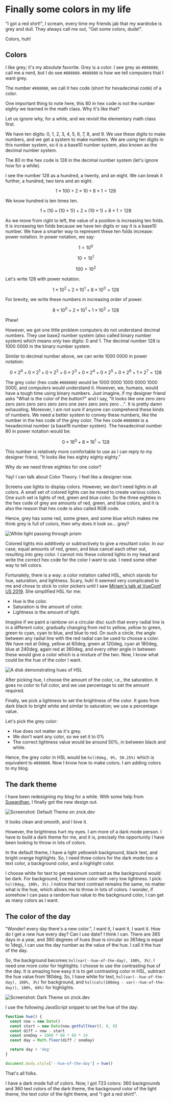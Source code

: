 

# Finally some colors in my life

"I got a red shirt!", I scream, every time my friends jab that my wardrobe is grey and dull. They always call me out, "Get some colors, dude!".

Colors, huh!

## Colors

I like grey; it's my absolute favorite. Grey is a color. I see grey as `#808080`, call me a nerd, but I do see `#808080`. `#808080` is how we tell computers that I want grey.

The number `#808080`, we call it hex code (short for hexadecimal code) of a color.

One important thing to note here, this 80 in hex code is not the number eighty we learned in the math class. Why it's like that?

Let us ignore why, for a while, and we revisit the elementary math class first.

We have ten digits: 0, 1, 2, 3, 4, 5, 6, 7, 8, and 9. We use these digits to make numbers, and we get a system to make numbers. We are using ten digits in this number system, so it is a base10 number system, also known as the decimal number system.

The 80 in the hex code is 128 in the decimal number system (let's ignore how for a while).

I see the number 128 as a hundred, a twenty, and an eight. We can break it further, a hundred, two tens and an eight.

$$
1 \times 100 + 2 \times 10 + 8 \times 1 = 128
$$


We know hundred is ten times ten.

$$
1 \times (10 \times (10 \times 1)) + 2 \times (10 \times 1) + 8 \times 1 = 128
$$


As we move from right to left, the value of a position is increasing ten folds. It is increasing ten folds because we have ten digits or say it is a base10 number. We have a smarter way to represent these ten folds increase: power notation. In power notation, we say:

$$
1  =  10^0
$$


$$
10  =  10^1
$$


$$
100  =  10^2
$$


<!-- Maybe explain base and exponent. -->

Let's write 128 with power notation.

$$
1  \times  10^2   +   2  \times  10^1   +   8  \times  10^0   =   128
$$


For brevity, we write these numbers in increasing order of power.

$$
8  \times  10^0   +   2  \times  10^1   +   1  \times  10^2   =   128
$$


Phew!

However, we got one little problem computers do not understand decimal numbers. They use base2 number system (also called binary number system) which means only two digits: 0 and 1. The decimal number 128 is 1000 0000 in the binary number system.

Similar to decimal number above, we can write 1000 0000 in power notation:

$$
0 \times 2^0 + 0 \times 2^1 + 0 \times 2^2 + 0 \times 2^3 + 0 \times 2^4 + 0 \times 2^5 + 0 \times 2^6 + 1 \times 2^7 = 128
$$


The grey color (hex code `#808080`) would be 1000 0000 1000 0000 1000 0000, and computers would understand it. However, we, humans, would have a tough time using binary numbers. Just imagine, if my designer friend asks "What is the color of the button?" and I say, "It looks like one zero zero zero zero zero zero zero zero one zero zero zero zero ...". It is pretty damn exhausting. Moreover, I am not sure if anyone can comprehend these kinds of numbers. We need a better system to convey these numbers, like the number in the hex code of the grey color. The hex code `#808080` is a hexadecimal number (a base16 number system). The hexadecimal number 80 in power notation would be:

$$
0 \times 16^0 + 8 \times 16^1 = 128
$$


This number is relatively more comfortable to use as I can reply to my designer friend, "It looks like hex eighty eighty eighty."

Why do we need three eighties for one color?

Yay! I can talk about Color Theory. I feel like a designer now.

Screens use lights to display colors. However, we don't need lights in all colors. A small set of colored lights can be mixed to create various colors. One such set is lights of red, green and blue color. So the three eighties in the hex code of grey are amounts of red, green, and blue colors, and it is also the reason that hex code is also called RGB code.

Hence, grey has some red, some green, and some blue which makes me think grey is full of colors, then why does it look so... grey?

![White light passing through prism](../_assets/prism-Da-XBeii.png)

Colored lights mix additively or subtractively to give a resultant color. In our case, equal amounts of red, green, and blue cancel each other out, resulting into grey color. I cannot mix these colored lights in my head and write the correct hex code for the color I want to use. I need some other way to tell colors.

Fortunately, there is a way: a color notation called HSL, which stands for hue, saturation, and lightness. Scary, huh! It seemed very complicated to me and chose to stick to color pickers until I saw [Miriam's talk at VueConf US 2019](https://youtu.be/VsG5l5e44ZY). She simplified HSL for me:

* Hue is the color.
* Saturation is the amount of color.
* Lightness is the amount of light.

Imagine if we paint a rainbow on a circular disc such that every radial line is in a different color, gradually changing from red to yellow, yellow to green, green to cyan, cyan to blue, and blue to red. On such a circle, the angle between any radial line with the red radial can be used to choose a color. We have red at 0deg, yellow at 60deg, green at 120deg, cyan at 180deg, blue at 240deg, again red at 360deg, and every other angle in between these would give a color which is a mixture of the two. Now, I know what could be the hue of the color I want.

![A disk demonstrating hues of HSL](../_assets/hsl-CYBNVHMg.png)

After picking hue, I choose the amount of the color, i.e., the saturation. It goes no color to full color, and we use percentage to set the amount required.

Finally, we pick a lightness to set the brightness of the color. It goes from dark black to bright white and similar to saturation; we use a percentage value.

Let's pick the grey color:

* Hue does not matter as it's grey.
* We don't want any color, so we set it to 0%
* The correct lightness value would be around 50%, in between black and white.

Hence, the grey color in HSL would be `hsl(0deg, 0%, 50.25%)` which is equivalent to `#808080`. Now I know how to make colors. I am adding colors to my blog.

## The dark theme

I have been redesigning my blog for a while. With some help from [Suwardhan](https://suwardhan.com), I finally got the new design out.

![Screenshot: Default Theme on znck.dev](../_assets/default-CK3a9_P8.png)

It looks clean and smooth, and I love it.

However, the brightness hurt my eyes. I am more of a dark mode person. I have to build a dark theme for me, and it is, precisely the opportunity I have been looking to throw in lots of colors.

In the default theme, I have a light yellowish background, black text, and bright orange highlights. So, I need three colors for the dark mode too: a text color, a background color, and a highlight color.

I choose white for text to get maximum contrast as the background would be dark. For background, I need some color with very low lightness. I pick: `hsl(0deg, 100%, 3%)`. I notice that text contrast remains the same, no matter what is the hue, which allows me to throw in lots of colors. I wonder, if somehow I can pass a random hue value to the background color, I can get as many colors as I want.

## The color of the day

"Wonder! every day there's a new color.", I want it, I want it, I want it. How do I get a new hue every day? Can I use date? I think I can. There are 365 days in a year, and 360 degrees of hues (hue is circular so 361deg is equal to 1deg), I can use the day number as the value of the hue. I call it the hue of the day.

So, the background becomes <span title="The --hue-of-the-day is a CSS custom property. Google MDN CSS Custom Properties to know more.">`hsl(var(--hue-of-the-day), 100%, 3%)`</span>. I need one more color for highlights. I choose to use the contrasting hue of the day. It is amazing how easy it is to get contrasting color in HSL, subtract the hue value from 180deg. So, I have white for text, `hsl(var(--hue-of-the-day), 100%, 3%)` for background, and <span title="The calc is a CSS builtin function. Google MDN CSS calc to know more.">`hsl(calc(180deg - var(--hue-of-the-day)), 100%, 60%)`</span> for highlights.

![Screenshot: Dark Theme on znck.dev](../_assets/dark-YiuBcyfb.png)

I use the following JavaScript snippet to set the hue of the day:

```js
function hue() {
  const now = new Date()
  const start = new Date(now.getFullYear(), 0, 0)
  const diff = now - start
  const oneDay = 1000 * 60 * 60 * 24
  const day = Math.floor(diff / oneDay)

  return day + 'deg'
}

document.body.style['--hue-of-the-day'] = hue()
```

That's all folks.

I have a dark mode full of colors. Now, I got 723 colors: 360 backgrounds and 360 text colors of the dark theme, the background color of the light theme, the text color of the light theme, and "I got a red shirt!".
